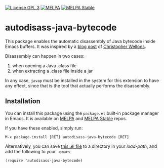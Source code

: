 [![License GPL 3][badge-license]](http://www.gnu.org/licenses/gpl-3.0.txt)
[![MELPA][melpa-badge]][melpa-package]
[![MELPA Stable][melpa-stable-badge]][melpa-stable-package]

autodisass-java-bytecode
========================

This package enables the automatic disassembly of Java bytecode inside
Emacs buffers. It was inspired by a
[blog post](http://nullprogram.com/blog/2012/08/01/) of
[Christopher Wellons](https://github.com/skeeto).

Disassembly can happen in two cases:

1. when opening a Java .class file
2. when extracting a .class file inside a jar

In any case, `javap` must be installed in the system for this
extension to have any effect, since that is the tool that actually
performs the disassembly.


## Installation

You can install this package using the `package.el` built-in package
manager in Emacs. It is available on [MELPA](http://melpa.org/#/) and
[MELPA Stable](http://stable.melpa.org/#/) repos.

If you have these enabled, simply run:

    M-x package-install [RET] autodisass-java-bytecode [RET]


Alternatively, you can save
[this .el file](autodisass-java-bytecode.el) to a directory in your
*load-path*, and add the following to your `.emacs`:

    (require 'autodisass-java-bytecode)

[badge-license]: https://img.shields.io/badge/license-GPL_3-green.svg
[melpa-badge]: http://melpa.org/packages/autodisass-java-bytecode-badge.svg
[melpa-stable-badge]: http://stable.melpa.org/packages/autodisass-java-bytecode-badge.svg
[melpa-package]: http://melpa.org/#/autodisass-java-bytecode
[melpa-stable-package]: http://stable.melpa.org/#/autodisass-java-bytecode
